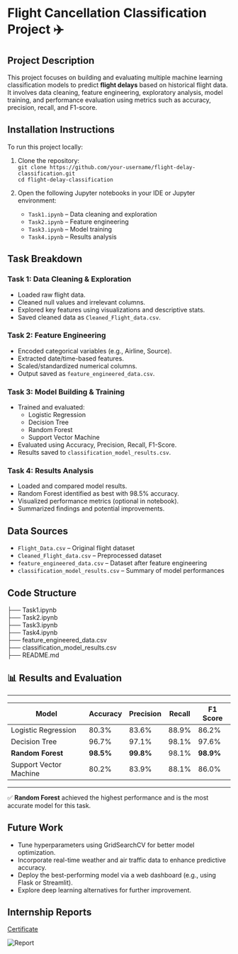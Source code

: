 # Flight Cancellation Classification Project ✈️

## Project Description

This project focuses on building and evaluating multiple machine learning classification models to predict **flight delays** based on historical flight data. It involves data cleaning, feature engineering, exploratory analysis, model training, and performance evaluation using metrics such as accuracy, precision, recall, and F1-score.

##  Installation Instructions

To run this project locally:

1. Clone the repository: <br>
   `git clone https://github.com/your-username/flight-delay-classification.git`   <br>
   `cd flight-delay-classification`  <br>

2. Open the following Jupyter notebooks in your IDE or Jupyter environment:
   - `Task1.ipynb` – Data cleaning and exploration
   - `Task2.ipynb` – Feature engineering
   - `Task3.ipynb` – Model training
   - `Task4.ipynb` – Results analysis

##  Task Breakdown

###  Task 1: Data Cleaning & Exploration
- Loaded raw flight data.
- Cleaned null values and irrelevant columns.
- Explored key features using visualizations and descriptive stats.
- Saved cleaned data as `Cleaned_Flight_data.csv`.

###  Task 2: Feature Engineering
- Encoded categorical variables (e.g., Airline, Source).
- Extracted date/time-based features.
- Scaled/standardized numerical columns.
- Output saved as `feature_engineered_data.csv`.

###  Task 3: Model Building & Training
- Trained and evaluated:
  - Logistic Regression
  - Decision Tree
  - Random Forest
  - Support Vector Machine
- Evaluated using Accuracy, Precision, Recall, F1-Score.
- Results saved to `classification_model_results.csv`.

###  Task 4: Results Analysis
- Loaded and compared model results.
- Random Forest identified as best with 98.5% accuracy.
- Visualized performance metrics (optional in notebook).
- Summarized findings and potential improvements.


##  Data Sources

- `Flight_Data.csv` – Original flight dataset  
- `Cleaned_Flight_data.csv` – Preprocessed dataset  
- `feature_engineered_data.csv` – Dataset after feature engineering  
- `classification_model_results.csv` – Summary of model performances

##  Code Structure

├── Task1.ipynb                  <br>
├── Task2.ipynb             <br>
├── Task3.ipynb          <br>
├── Task4.ipynb                <br>
├── feature_engineered_data.csv   <br>
├── classification_model_results.csv  <br>
├── README.md           <br>




## 📊 Results and Evaluation
 ______________________________________________________________________
| Model                    | Accuracy | Precision | Recall | F1 Score |
|--------------------------|----------|-----------|--------|----------|
| Logistic Regression      | 80.3%    | 83.6%     | 88.9%  | 86.2%    |
| Decision Tree            | 96.7%    | 97.1%     | 98.1%  | 97.6%    |
| **Random Forest**        | **98.5%**| **99.8%** | 98.1%  | **98.9%**|
| Support Vector Machine   | 80.2%    | 83.9%     | 88.1%  | 86.0%    |
_______________________________________________________________________

✅ **Random Forest** achieved the highest performance and is the most accurate model for this task.

##  Future Work

- Tune hyperparameters using GridSearchCV for better model optimization.
- Incorporate real-time weather and air traffic data to enhance predictive accuracy.
- Deploy the best-performing model via a web dashboard (e.g., using Flask or Streamlit).
- Explore deep learning alternatives for further improvement.

## Internship Reports
[Certificate](https://github.com/user-attachments/files/20739257/export.pdf)

![Report](https://github.com/user-attachments/assets/bff1541d-2a53-4f39-b468-345190d1b1b6)

